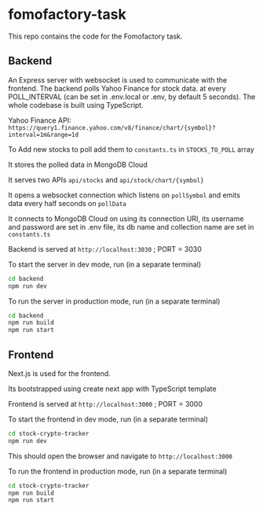 # fomofactory-task

This repo contains the code for the Fomofactory task.

## Backend

An Express server with websocket is used to communicate with the frontend.
The backend polls Yahoo Finance for stock data. at every POLL_INTERVAL (can be set in .env.local or .env, by default 5 seconds). The whole codebase is built using TypeScript.

Yahoo Finance API: `https://query1.finance.yahoo.com/v8/finance/chart/{symbol}?interval=1m&range=1d`

To Add new stocks to poll add them to `constants.ts` in `STOCKS_TO_POLL` array

It stores the polled data in MongoDB Cloud

It serves two APIs `api/stocks` and `api/stock/chart/{symbol}`

It opens a websocket connection which listens on `pollSymbol` and emits data every half seconds on `pollData`

It connects to MongoDB Cloud on using its connection URI, its username and password are set in .env file, its db name and collection name are set in `constants.ts`

Backend is served at `http://localhost:3030` ; PORT = 3030

To start the server in dev mode, run (in a separate terminal)

```bash
cd backend
npm run dev
```

To run the server in production mode, run (in a separate terminal)

```bash
cd backend
npm run build
npm run start
```

## Frontend

Next.js is used for the frontend.

Its bootstrapped using create next app with TypeScript template

Frontend is served at `http://localhost:3000` ; PORT = 3000

To start the frontend in dev mode, run (in a separate terminal)

```bash
cd stock-crypto-tracker
npm run dev
```

This should open the browser and navigate to `http://localhost:3000`

To run the frontend in production mode, run (in a separate terminal)

```bash
cd stock-crypto-tracker
npm run build
npm run start
```
